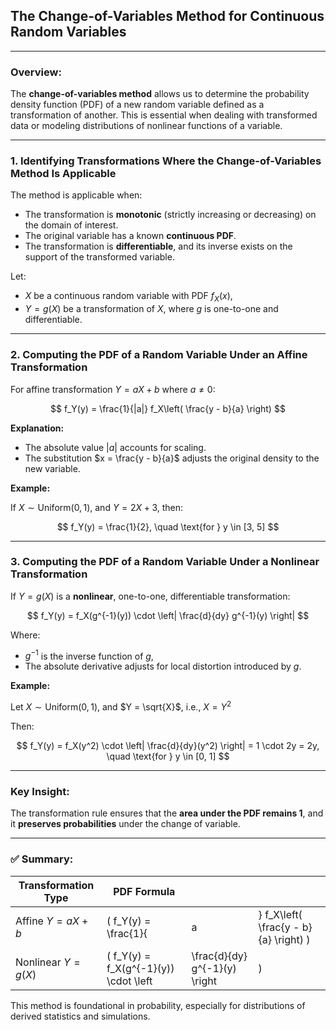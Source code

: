 ## **The Change-of-Variables Method for Continuous Random Variables**

---

### **Overview:**

The **change-of-variables method** allows us to determine the probability density function (PDF) of a new random 
variable defined as a transformation of another. This is essential when dealing with transformed data or modeling 
distributions of nonlinear functions of a variable.

---

### **1. Identifying Transformations Where the Change-of-Variables Method Is Applicable**

The method is applicable when:

* The transformation is **monotonic** (strictly increasing or decreasing) on the domain of interest.
* The original variable has a known **continuous PDF**.
* The transformation is **differentiable**, and its inverse exists on the support of the transformed variable.

Let:

* $X$ be a continuous random variable with PDF $`f_X(x)`$,
* $`Y = g(X)`$ be a transformation of $X$, where $g$ is one-to-one and differentiable.

---

### **2. Computing the PDF of a Random Variable Under an Affine Transformation**

For affine transformation $`Y = aX + b`$ where $`a \neq 0`$:

$$
f_Y(y) = \frac{1}{|a|} f_X\left( \frac{y - b}{a} \right)
$$

**Explanation:**

* The absolute value $`|a|`$ accounts for scaling.
* The substitution $x = \frac{y - b}{a}$ adjusts the original density to the new variable.

**Example:**

If $`X \sim \text{Uniform}(0, 1)`$, and $`Y = 2X + 3`$, then:

$$
f_Y(y) = \frac{1}{2}, \quad \text{for } y \in [3, 5]
$$

---

### **3. Computing the PDF of a Random Variable Under a Nonlinear Transformation**

If $`Y = g(X)`$ is a **nonlinear**, one-to-one, differentiable transformation:

$$
f_Y(y) = f_X(g^{-1}(y)) \cdot \left| \frac{d}{dy} g^{-1}(y) \right|
$$

Where:

* $`g^{-1}`$ is the inverse function of $`g`$,
* The absolute derivative adjusts for local distortion introduced by $g$.

**Example:**

Let $`X \sim \text{Uniform}(0, 1)`$, and $`Y = \sqrt{X}`$, i.e., $`X = Y^2`$

Then:

$$
f_Y(y) = f_X(y^2) \cdot \left| \frac{d}{dy}(y^2) \right| = 1 \cdot 2y = 2y, \quad \text{for } y \in [0, 1]
$$

---

### **Key Insight:**

The transformation rule ensures that the **area under the PDF remains 1**, and it **preserves probabilities** under the change of variable.

---

### ✅ Summary:

| Transformation Type  | PDF Formula                             |                               |                                        |
| -------------------- | --------------------------------------- | ----------------------------- | -------------------------------------- |
| Affine $`Y = aX + b`$  | ( f\_Y(y) = \frac{1}{                   | a                             | } f\_X\left( \frac{y - b}{a} \right) ) |
| Nonlinear $`Y = g(X)`$ | ( f\_Y(y) = f\_X(g^{-1}(y)) \cdot \left | \frac{d}{dy} g^{-1}(y) \right | )                                      |

This method is foundational in probability, especially for distributions of derived statistics and simulations.
